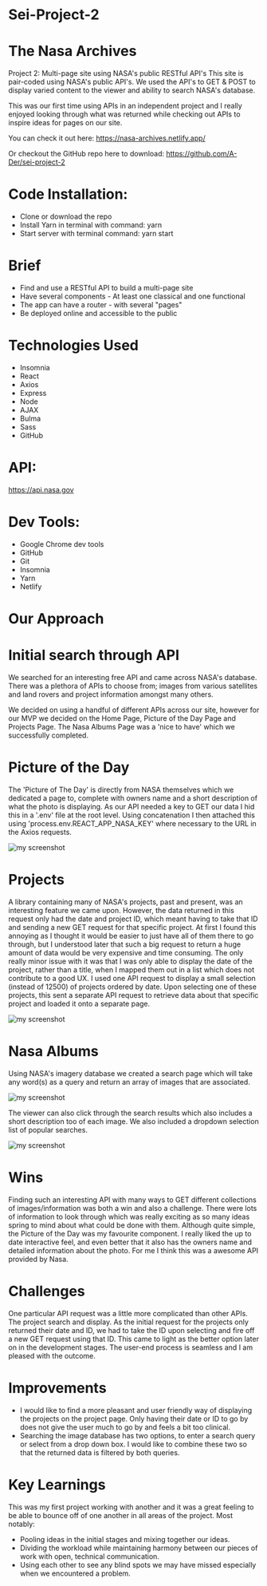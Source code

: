# **Sei-Project-2**

# The Nasa Archives 

Project 2: Multi-page site using NASA's public RESTful API's
This site is pair-coded using NASA's public API's. We used the API's to GET & POST to display varied content to the viewer and ability to search NASA's database.

This was our first time using APIs in an independent project and I really enjoyed looking through what was returned while checking out APIs to inspire ideas for pages on our site.

You can check it out here:
https://nasa-archives.netlify.app/

Or checkout the GitHub repo here to download:
https://github.com/A-Der/sei-project-2

# Code Installation:
- Clone or download the repo
- Install Yarn in terminal with command: yarn
- Start server with terminal command: yarn start

# Brief
- Find and use a RESTful API to build a multi-page site
- Have several components - At least one classical and one functional
- The app can have a router - with several "pages"
- Be deployed online and accessible to the public

# Technologies Used
- Insomnia
- React
- Axios
- Express
- Node
- AJAX
- Bulma
- Sass
- GitHub

# API:
https://api.nasa.gov

# Dev Tools:
- Google Chrome dev tools
- GitHub
- Git
- Insomnia
- Yarn
- Netlify

# **Our Approach** #

# Initial search through API
We searched for an interesting free API and came across NASA's database. There was a plethora of APIs to choose from; images from various satellites and land rovers and project information amongst many others.

We decided on using a handful of different APIs across our site, however for our MVP we decided on the Home Page, Picture of the Day Page and Projects Page.
The Nasa Albums Page was a 'nice to have' which we successfully completed.

# Picture of the Day
The 'Picture of The Day' is directly from NASA themselves which we dedicated a page to, complete with owners name and a short description of what the photo is displaying.
As our API needed a key to GET our data I hid this in a '.env' file at the root level. Using concatenation I then attached this using 'process.env.REACT_APP_NASA_KEY' where necessary to the URL in the Axios requests.

![my screenshot](readme-images/getPicOfDay.png)

# Projects
A library containing many of NASA's projects, past and present, was an interesting feature we came upon. However, the data returned in this request only had the date and project ID, which meant having to take that ID and sending a new GET request for that specific project. At first I found this annoying as I thought it would be easier to just have all of them there to go through, but I understood later that such a big request to return a huge amount of data would be very expensive and time consuming. The only really minor issue with it was that I was only able to display the date of the project, rather than a title, when I mapped them out in a list which does not contribute to a good UX. I used one API request to display a small selection (instead of 12500) of projects ordered by date. Upon selecting one of these projects, this sent a separate API request to retrieve data about that specific project and loaded it onto a separate page.

![my screenshot](readme-images/projects.png)

# Nasa Albums
Using NASA's imagery database we created a search page which will take any word(s) as a query and return an array of images that are associated.

![my screenshot](readme-images/imageSearch.png)

 The viewer can also click through the search results which also includes a short description too of each image. We also included a dropdown selection list of popular searches.

 ![my screenshot](readme-images/changeImage.png)

# Wins
Finding such an interesting API with many ways to GET different collections of images/information was both a win and also a challenge. There were lots of information to look through which was really exciting as so many ideas spring to mind about what could be done with them. 
Although quite simple, the Picture of the Day was my favourite component. I really liked the up to date interactive feel, and even better that it also has the owners name and detailed information about the photo. For me I think this was a awesome API provided by Nasa.

# Challenges
One particular API request was a little more complicated than other APIs. The project search and display. As the initial request for the projects only returned their date and ID, we had to take the ID upon selecting and fire off a new GET request using that ID. This came to light as the better option later on in the development stages. The user-end process is seamless and I am pleased with the outcome.

# Improvements
- I would like to find a more pleasant and user friendly way of displaying the projects on the project page. Only having their date or ID to go by does not give the user much to go by and feels a bit too clinical.
- Searching the image database has two options, to enter a search query or select from a drop down box. I would like to combine these two so that the returned data is filtered by both queries.

# Key Learnings
This was my first project working with another and it was a great feeling to be able to bounce off of one another in all areas of the project. Most notably:
- Pooling ideas in the initial stages and mixing together our ideas.
- Dividing the workload while maintaining harmony between our pieces of work with open, technical communication.
- Using each other to see any blind spots we may have missed especially when we encountered a problem.
